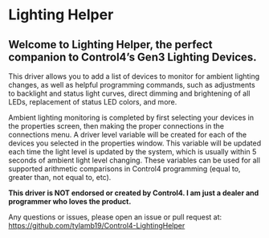 # Lighting Helper

## Welcome to Lighting Helper, the perfect companion to Control4’s Gen3 Lighting Devices.

This driver allows you to add a list of devices to monitor for ambient lighting changes, as well as helpful programming commands, such as adjustments to backlight and status light curves, direct dimming and brightening of all LEDs, replacement of status LED colors, and more.

Ambient lighting monitoring is completed by first selecting your devices in the properties screen, then making the proper connections in the connections menu. A driver level variable will be created for each of the devices you selected in the properties window. This variable will be updated each time the light level is updated by the system, which is usually within 5 seconds of ambient light level changing. These variables can be used for all supported arithmetic comparisons in Control4 programming (equal to, greater than, not equal to, etc).

**This driver is NOT endorsed or created by Control4. I am just a dealer and programmer who loves the product.**

Any questions or issues, please open an issue or pull request at:
https://github.com/tylamb19/Control4-LightingHelper
